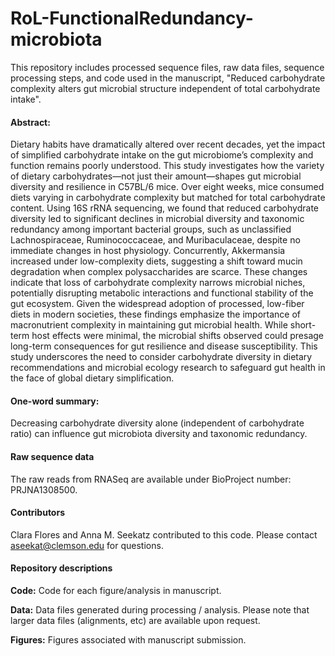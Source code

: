# RoL-FunctionalRedundancy-microbiota

This repository includes processed sequence files, raw data files, sequence processing steps, and code used in the manuscript, "Reduced carbohydrate complexity alters gut microbial structure independent of total carbohydrate intake".

#### Abstract:

Dietary habits have dramatically altered over recent decades, yet the impact of simplified carbohydrate intake on the gut microbiome’s complexity and function remains poorly understood. This study investigates how the variety of dietary carbohydrates—not just their amount—shapes gut microbial diversity and resilience in C57BL/6 mice. Over eight weeks, mice consumed diets varying in carbohydrate complexity but matched for total carbohydrate content. Using 16S rRNA sequencing, we found that reduced carbohydrate diversity led to significant declines in microbial diversity and taxonomic redundancy among important bacterial groups, such as unclassified Lachnospiraceae, Ruminococcaceae, and Muribaculaceae, despite no immediate changes in host physiology. Concurrently, Akkermansia increased under low-complexity diets, suggesting a shift toward mucin degradation when complex polysaccharides are scarce. These changes indicate that loss of carbohydrate complexity narrows microbial niches, potentially disrupting metabolic interactions and functional stability of the gut ecosystem. Given the widespread adoption of processed, low-fiber diets in modern societies, these findings emphasize the importance of macronutrient complexity in maintaining gut microbial health. While short-term host effects were minimal, the microbial shifts observed could presage long-term consequences for gut resilience and disease susceptibility. This study underscores the need to consider carbohydrate diversity in dietary recommendations and microbial ecology research to safeguard gut health in the face of global dietary simplification.

#### One-word summary:

Decreasing carbohydrate diversity alone (independent of carbohydrate ratio) can influence gut microbiota diversity and taxonomic redundancy.

#### Raw sequence data

The raw reads from RNASeq are available under BioProject number: PRJNA1308500.

#### Contributors

Clara Flores and Anna M. Seekatz contributed to this code. Please contact aseekat@clemson.edu for questions.

#### Repository descriptions

**Code:** Code for each figure/analysis in manuscript.

**Data:** Data files generated during processing / analysis. Please note that larger data files (alignments, etc) are available upon request.

**Figures:** Figures associated with manuscript submission.
